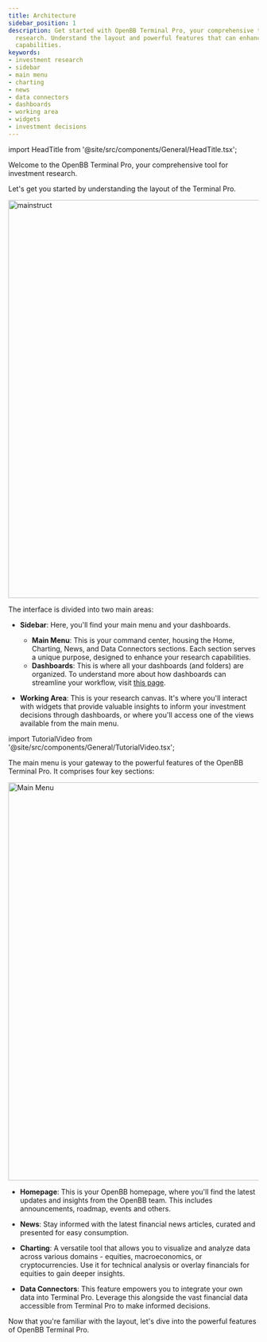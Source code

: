 ```yaml
---
title: Architecture
sidebar_position: 1
description: Get started with OpenBB Terminal Pro, your comprehensive tool for investment
  research. Understand the layout and powerful features that can enhance your research
  capabilities.
keywords:
- investment research
- sidebar
- main menu
- charting
- news
- data connectors
- dashboards
- working area
- widgets
- investment decisions
---
```


import HeadTitle from '@site/src/components/General/HeadTitle.tsx';

<HeadTitle title="Architecture | OpenBB Terminal Pro Docs" />

Welcome to the OpenBB Terminal Pro, your comprehensive tool for investment research.

Let's get you started by understanding the layout of the Terminal Pro.

<img className="pro-border-gradient" width="800" alt="mainstruct" src="https://github.com/OpenBB-finance/OpenBBTerminal/assets/25267873/3846be6d-8110-424a-a87a-67bd96c561f7" />

The interface is divided into two main areas:

* **Sidebar**: Here, you'll find your main menu and your dashboards.

  * **Main Menu**: This is your command center, housing the Home, Charting, News, and Data Connectors sections. Each section serves a unique purpose, designed to enhance your research capabilities.
  * **Dashboards**: This is where all your dashboards (and folders) are organized. To understand more about how dashboards can streamline your workflow, visit [this page](/pro/dashboards).

* **Working Area**: This is your research canvas. It's where you'll interact with widgets that provide valuable insights to inform your investment decisions through dashboards, or where you'll access one of the views available from the main menu.

import TutorialVideo from '@site/src/components/General/TutorialVideo.tsx';

<TutorialVideo
  youtubeLink="https://www.youtube.com/embed/BVfjZInFc60?si=ez46auhSLWz9PH1C"
  videoLegend="Short introduction to structure"
/>

The main menu is your gateway to the powerful features of the OpenBB Terminal Pro. It comprises four key sections:

<img className="pro-border-gradient" width="800" alt="Main Menu" src="https://github.com/OpenBB-finance/OpenBBTerminal/assets/25267873/2b3df52f-83a8-442e-8021-85caa795b68f" />

* **Homepage**: This is your OpenBB homepage, where you'll find the latest updates and insights from the OpenBB team. This includes announcements, roadmap, events and others.

* **News**: Stay informed with the latest financial news articles, curated and presented for easy consumption.

* **Charting**: A versatile tool that allows you to visualize and analyze data across various domains - equities, macroeconomics, or cryptocurrencies. Use it for technical analysis or overlay financials for equities to gain deeper insights.

* **Data Connectors**: This feature empowers you to integrate your own data into Terminal Pro. Leverage this alongside the vast financial data accessible from Terminal Pro to make informed decisions.

Now that you're familiar with the layout, let's dive into the powerful features of OpenBB Terminal Pro.
